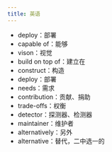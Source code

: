 ```yaml
---
title: 英语
---
```


* deploy：部署
* capable of：能够
* vison：视觉
* build on top of：建立在
* construct：构造
* deploy：部署
* needs：需求
* contribution：贡献、捐助
* trade-offs：权衡
* detector：探测器、检测器
* maintainer：维护者
* alternatively：另外
* alternative：替代，二中选一的
